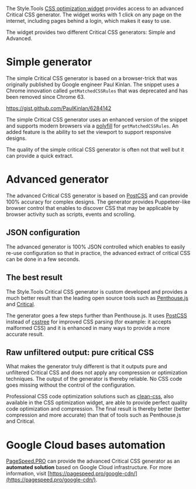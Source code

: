 The Style.Tools [CSS optimization widget](https://style.tools/) provides access to an advanced Critical CSS generator. The widget works with 1 click on any page on the internet, including pages behind a login, which makes it easy to use.

The widget provides two different Critical CSS generators: Simple and Advanced.

# Simple generator

The simple Critical CSS generator is based on a browser-trick that was originally published by Google engineer Paul Kinlan. The snippet uses a Chrome innovation called `getMatchedCSSRules` that was deprecated and has been removed since Chrome 63.

https://gist.github.com/PaulKinlan/6284142

The simple Critical CSS generator uses an enhanced version of the snippet and supports modern browsers via a [polyfill](https://github.com/ovaldi/getMatchedCSSRules) for `getMatchedCSSRules`. An added feature is the ability to set the viewport to support responsive designs.

The quality of the simple critical CSS generator is often not that well but it can provide a quick extract.

# Advanced generator

The advanced Critical CSS generator is based on [PostCSS](https://github.com/postcss/postcss) and can provide 100% accuracy for complex designs. The generator provides Puppeteer-like browser control that enables to discover CSS that may be applicable by browser activity such as scripts, events and scrolling.

## JSON configuration

The advanced generator is 100% JSON controlled which enables to easily re-use configuration so that in practice, the advanced extract of critical CSS can be done in a few seconds.

## The best result

The Style.Tools Critical CSS generator is custom developed and provides a much better result than the leading open source tools such as [Penthouse.js](https://github.com/pocketjoso/penthouse/) and [Critical](https://github.com/addyosmani/critical). 

The generator goes a few steps further than Penthouse.js. It uses [PostCSS](https://github.com/postcss/postcss) instead of [csstree](https://github.com/csstree/csstree) for improved CSS parsing (for example: it accepts malformed CSS) and it is enhanced in many ways to provide a more accurate result.

## Raw unfiltered output: pure critical CSS

What makes the generator truly different is that it outputs pure and unfiltered Critical CSS and does not apply any compression or optimization techniques. The output of the generator is thereby reliable. No CSS code goes missing without the control of the configuration.

Professional CSS code optimization solutions such as [clean-css](https://github.com/jakubpawlowicz/clean-css), also available in the CSS optimization widget, are able to provide perfect quality code optimization and compression. The final result is thereby better (better compression and more accurate) than that of tools such as Penthouse.js and Critical.

# Google Cloud bases automation

[PageSpeed.PRO](https://pagespeed.pro) can provide the advanced Critical CSS generator as an **automated solution** based on Google Cloud infrastructure. For more information, visit [https://pagespeed.pro/google-cdn/](https://pagespeed.pro/google-cdn/).